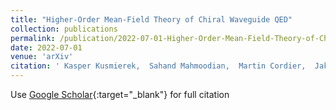 ```yaml
---
title: "Higher-Order Mean-Field Theory of Chiral Waveguide QED"
collection: publications
permalink: /publication/2022-07-01-Higher-Order-Mean-Field-Theory-of-Chiral-Waveguide-QED
date: 2022-07-01
venue: 'arXiv'
citation: ' Kasper Kusmierek,  Sahand Mahmoodian,  Martin Cordier,  Jakob Hinney,  Arno Rauschenbeutel,  \textbf{Max} \textbf{Schemmer},  Philipp Schneeweiss,  Jürgen Volz,  Klemens Hammerer, &quot;Higher-Order Mean-Field Theory of Chiral Waveguide QED.&quot; arXiv, 2022.'
---
```

Use [Google Scholar](https://scholar.google.com/scholar?q=Higher+Order+Mean+Field+Theory+of+Chiral+Waveguide+QED){:target="_blank"} for full citation